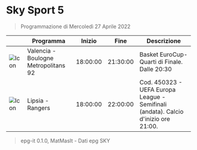 # Sky Sport 5
> Programmazione di Mercoledì 27 Aprile 2022

||Programma|Inizio|Fine|Descrizione|
|---|---|---|---|---|
|![Icon](https://guidatv.sky.it/uuid/23ac9ee0-056e-4c11-bfcf-f0d8316e02bc/cover?md5ChecksumParam=927e0bc3ac39ecbde0ca79ed579aa62d)|Valencia - Boulogne Metropolitans 92|18:00:00|21:30:00|Basket EuroCup- Quarti di Finale. Dalle 20:30
|![Icon](https://guidatv.sky.it/uuid/cbbd573f-0253-4134-819e-40917d81a69b/cover?md5ChecksumParam=f1e5381cea244bbd684e7601379e6890)|Lipsia - Rangers|18:00:00|22:00:00|Cod. 450323 - UEFA Europa League - Semifinali (andata). Calcio d&#039;inizio ore 21:00.



 > epg-it 0.1.0, MatMasIt - Dati epg SKY
